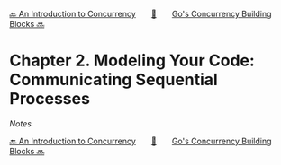[🔙 An Introduction to Concurrency][previous-chapter]&nbsp;&nbsp;&nbsp;&nbsp;&nbsp;&nbsp;&nbsp;[🏡][readme]&nbsp;&nbsp;&nbsp;&nbsp;&nbsp;&nbsp;&nbsp;[Go's Concurrency Building Blocks 🔜][upcoming-chapter]

# Chapter 2. Modeling Your Code: Communicating Sequential Processes

_Notes_

[🔙 An Introduction to Concurrency][previous-chapter]&nbsp;&nbsp;&nbsp;&nbsp;&nbsp;&nbsp;&nbsp;[🏡][readme]&nbsp;&nbsp;&nbsp;&nbsp;&nbsp;&nbsp;&nbsp;[Go's Concurrency Building Blocks 🔜][upcoming-chapter]

[readme]: README.md
[previous-chapter]: ch01-an-introduction-to-concurrency.md
[upcoming-chapter]: ch03-gos-concurrency-building-blocks.md